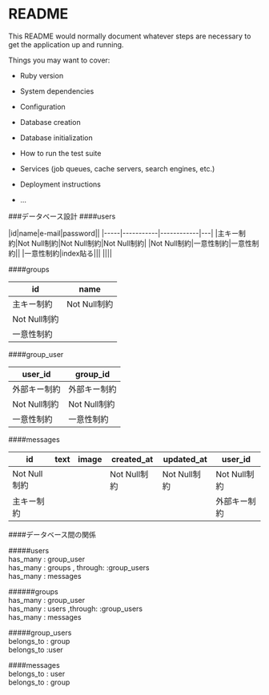 # README

This README would normally document whatever steps are necessary to get the
application up and running.

Things you may want to cover:

* Ruby version

* System dependencies

* Configuration

* Database creation

* Database initialization

* How to run the test suite

* Services (job queues, cache servers, search engines, etc.)

* Deployment instructions

* ...

###データベース設計
####users  

|id|name|e-mail|password||
|-----|-----------|------------|---|
|主キー制約|Not Null制約|Not Null制約|Not Null制約|
|Not Null制約|一意性制約|一意性制約||
|一意性制約|index貼る|||
||||  

####groups  

|id|name|
|---|---|
|主キー制約|Not Null制約|
|Not Null制約|
|一意性制約|  

####group_user  

|user_id|group_id|
|---|---|
|外部キー制約|外部キー制約
|Not Null制約|Not Null制約|
|一意性制約|一意性制約|

####messages

|id|text|image|created_at|updated_at|user_id|  
|---|---|---|---|---|---|  
|Not Null制約|||Not Null制約|Not Null制約|Not Null制約|
|主キー制約|||||外部キー制約|  



####データベース間の関係  

#####users  
has_many : group_user  
has_many : groups , through: :group_users  
has_many : messages  

######groups  
has_many : group_user  
has_many : users ,through: :group_users  
has_many : messages

#####group_users  
belongs_to : group  
belongs_to :user  

####messages  
belongs_to : user  
belongs_to : group  






 




